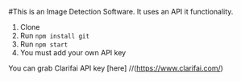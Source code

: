 #This is an Image Detection Software.
It uses an API it functionality.
1. Clone 
2. Run `npm install git `
3. Run `npm start`
4. You must add your own API key 

You can grab Clarifai API key [here] 
//(https://www.clarifai.com/)
